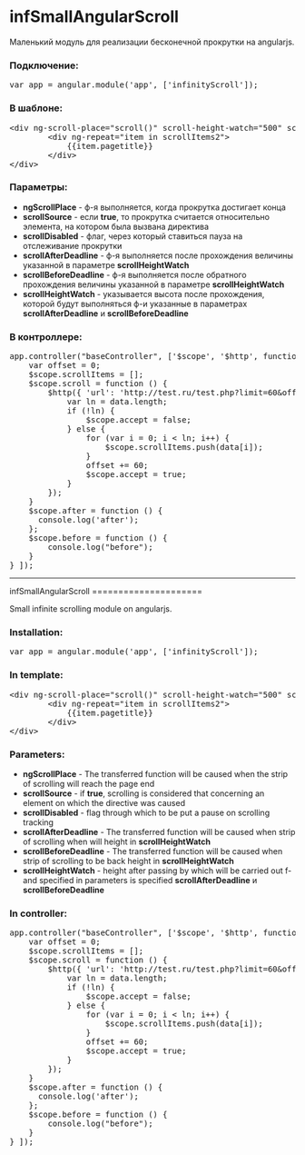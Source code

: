 infSmallAngularScroll
=====================

Маленький модуль для реализации бесконечной прокрутки на angularjs.
<h3>Подключение:</h3>
<pre>
var app = angular.module('app', ['infinityScroll']);
</pre>
<h3>В шаблоне:</h3>
<pre>
&lt;div ng-scroll-place="scroll()" scroll-height-watch="500" scroll-disabled="accept" scroll-after-deadline="after()" scroll-before-deadline="before()"&gt;
        &lt;div ng-repeat="item in scrollItems2"&gt;
            {{item.pagetitle}}
        &lt;/div&gt;
&lt;/div&gt;
</pre>
<h3>Параметры:</h3>
<ul>
    <li><b>ngScrollPlace</b> - ф-я выполняется, когда прокрутка достигает конца</li>
    <li><b>scrollSource</b> - если <b>true</b>, то прокрутка считается относительно элемента, на котором была вызвана директива</li>
    <li><b>scrollDisabled</b> - флаг, через который ставиться пауза на отслеживание прокрутки</li>
    <li><b>scrollAfterDeadline</b> - ф-я выполняется после прохождения величины указанной в параметре <b>scrollHeightWatch</b></li>
    <li><b>scrollBeforeDeadline</b> - ф-я выполняется после обратного прохождения величины указанной в параметре <b>scrollHeightWatch</b></li>
    <li><b>scrollHeightWatch</b> - указывается высота после прохождения, которой будут выполняться ф-и указанные в параметрах <b>scrollAfterDeadline</b> и <b>scrollBeforeDeadline</b></li>
</ul>
<h3>В контроллере:</h3>
<pre>
app.controller("baseController", ['$scope', '$http', function ($scope, $http) {
    var offset = 0;
    $scope.scrollItems = [];
    $scope.scroll = function () {
        $http({ 'url': 'http://test.ru/test.php?limit=60&offset=' + offset, 'method': 'get', 'headers': { 'Content-Type': 'application/x-www-form-urlencoded; charset=utf-8'} }).success(function (data) {
            var ln = data.length;
            if (!ln) {
                $scope.accept = false;
            } else {
                for (var i = 0; i &lt; ln; i++) {
                    $scope.scrollItems.push(data[i]);
                }
                offset += 60;
                $scope.accept = true;
            }
        });
    }
    $scope.after = function () {
      console.log('after');
    };
    $scope.before = function () {
        console.log("before");
    }
} ]);
</pre>
<hr />
infSmallAngularScroll
=====================

Small infinite scrolling module on angularjs.
<h3>Installation:</h3>
<pre>
var app = angular.module('app', ['infinityScroll']);
</pre>
<h3>In template:</h3>
<pre>
&lt;div ng-scroll-place="scroll()" scroll-height-watch="500" scroll-disabled="accept" scroll-after-deadline="after()" scroll-before-deadline="before()"&gt;
        &lt;div ng-repeat="item in scrollItems2"&gt;
            {{item.pagetitle}}
        &lt;/div&gt;
&lt;/div&gt;
</pre>
<h3>Parameters:</h3>
<ul>
    <li><b>ngScrollPlace</b> - The transferred function will be caused when the strip of scrolling will reach the page end</li>
    <li><b>scrollSource</b> - if <b>true</b>, scrolling is considered that concerning an element on which the directive was caused</li>
    <li><b>scrollDisabled</b> - flag through which to be put a pause on scrolling tracking</li>
    <li><b>scrollAfterDeadline</b> - The transferred function will be caused when strip of scrolling when will height in <b>scrollHeightWatch</b></li>
    <li><b>scrollBeforeDeadline</b> - The transferred function will be caused when strip of scrolling to be back height in <b>scrollHeightWatch</b></li>
    <li><b>scrollHeightWatch</b> - height after passing by which will be carried out f-and specified in parameters is specified <b>scrollAfterDeadline</b> и <b>scrollBeforeDeadline</b></li>
</ul>
<h3>In controller:</h3>
<pre>
app.controller("baseController", ['$scope', '$http', function ($scope, $http) {
    var offset = 0;
    $scope.scrollItems = [];
    $scope.scroll = function () {
        $http({ 'url': 'http://test.ru/test.php?limit=60&offset=' + offset, 'method': 'get', 'headers': { 'Content-Type': 'application/x-www-form-urlencoded; charset=utf-8'} }).success(function (data) {
            var ln = data.length;
            if (!ln) {
                $scope.accept = false;
            } else {
                for (var i = 0; i &lt; ln; i++) {
                    $scope.scrollItems.push(data[i]);
                }
                offset += 60;
                $scope.accept = true;
            }
        });
    }
    $scope.after = function () {
      console.log('after');
    };
    $scope.before = function () {
        console.log("before");
    }
} ]);
</pre>